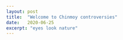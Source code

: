 ```yaml
---
layout: post
title:  "Welcome to Chinmoy controversies"
date:   2020-06-25
excerpt: "eyes look nature"
---
```

